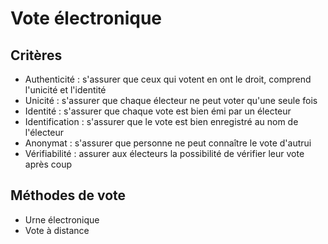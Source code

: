 Vote électronique
=================

Critères
--------

* Authenticité : s'assurer que ceux qui votent en ont le droit, comprend l'unicité et l'identité
* Unicité : s'assurer que chaque électeur ne peut voter qu'une seule fois
* Identité : s'assurer que chaque vote est bien émi par un électeur
* Identification : s'assurer que le vote est bien enregistré au nom de l'électeur
* Anonymat : s'assurer que personne ne peut connaître le vote d'autrui
* Vérifiabilité : assurer aux électeurs la possibilité de vérifier leur vote après coup


Méthodes de vote
----------------

* Urne électronique
* Vote à distance
